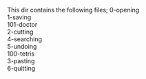 This dir contains the following files;
     0-opening   
     1-saving    
     101-doctor   
     2-cutting  
     4-searching   
     5-undoing     
     100-tetris    
     3-pasting   
     6-quitting
